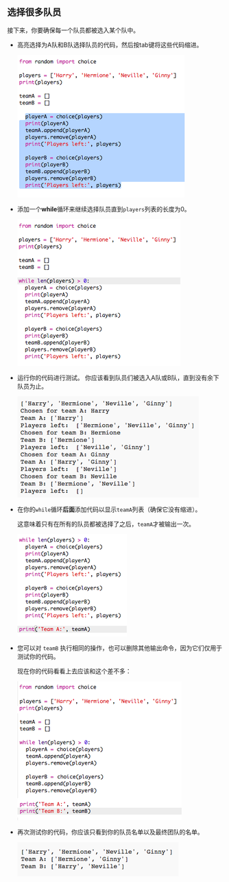 ## 选择很多队员

接下来，你要确保每一个队员都被选入某个队中。

+ 高亮选择为A队和B队选择队员的代码，然后按tab键将这些代码缩进。
    
    ![截图](images/team-loop-tab.png)

+ 添加一个**while**循环来继续选择队员直到`players`列表的长度为0。
    
    ![截图](images/team-loop-while.png)

+ 运行你的代码进行测试。 你应该看到队员们被选入A队或B队，直到没有余下队员为止。
    
    ![截图](images/team-loop-test.png)

+ 在你的`while`循环**后面**添加代码以显示`teamA`列表（确保它没有缩进）。
    
    这意味着只有在所有的队员都被选择了之后，`teamA`才被输出一次。
    
    ![截图](images/team-teamA-paste.png)

+ 您可以对 `teamB` 执行相同的操作，也可以删除其他输出命令，因为它们仅用于测试你的代码。
    
    现在你的代码看看上去应该和这个差不多：
    
    ![截图](images/team-loop-finished.png)

+ 再次测试你的代码，你应该只看到你的队员名单以及最终团队的名单。
    
    ![截图](images/team-loop-finished-test.png)